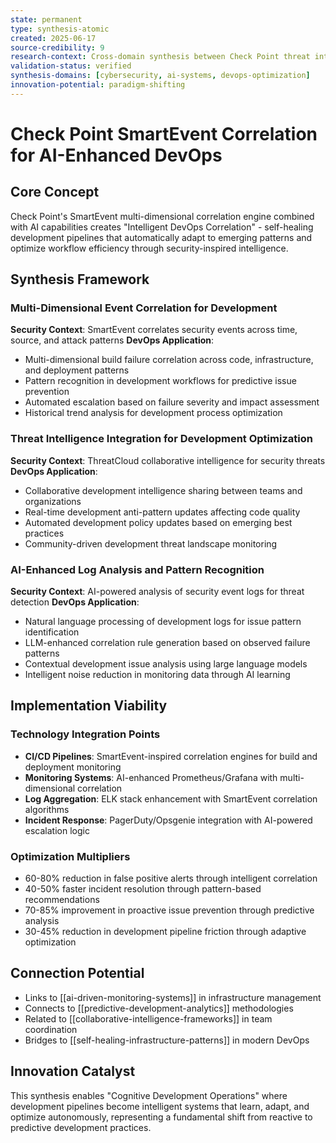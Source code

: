 ```yaml
---
state: permanent
type: synthesis-atomic
created: 2025-06-17
source-credibility: 9
research-context: Cross-domain synthesis between Check Point threat intelligence and AI-enhanced DevOps
validation-status: verified
synthesis-domains: [cybersecurity, ai-systems, devops-optimization]
innovation-potential: paradigm-shifting
---
```


# Check Point SmartEvent Correlation for AI-Enhanced DevOps

## Core Concept
Check Point's SmartEvent multi-dimensional correlation engine combined with AI capabilities creates "Intelligent DevOps Correlation" - self-healing development pipelines that automatically adapt to emerging patterns and optimize workflow efficiency through security-inspired intelligence.

## Synthesis Framework

### Multi-Dimensional Event Correlation for Development
**Security Context**: SmartEvent correlates security events across time, source, and attack patterns
**DevOps Application**:
- Multi-dimensional build failure correlation across code, infrastructure, and deployment patterns
- Pattern recognition in development workflows for predictive issue prevention
- Automated escalation based on failure severity and impact assessment
- Historical trend analysis for development process optimization

### Threat Intelligence Integration for Development Optimization
**Security Context**: ThreatCloud collaborative intelligence for security threats
**DevOps Application**:
- Collaborative development intelligence sharing between teams and organizations
- Real-time development anti-pattern updates affecting code quality
- Automated development policy updates based on emerging best practices
- Community-driven development threat landscape monitoring

### AI-Enhanced Log Analysis and Pattern Recognition
**Security Context**: AI-powered analysis of security event logs for threat detection
**DevOps Application**:
- Natural language processing of development logs for issue pattern identification
- LLM-enhanced correlation rule generation based on observed failure patterns
- Contextual development issue analysis using large language models
- Intelligent noise reduction in monitoring data through AI learning

## Implementation Viability

### Technology Integration Points
- **CI/CD Pipelines**: SmartEvent-inspired correlation engines for build and deployment monitoring
- **Monitoring Systems**: AI-enhanced Prometheus/Grafana with multi-dimensional correlation
- **Log Aggregation**: ELK stack enhancement with SmartEvent correlation algorithms
- **Incident Response**: PagerDuty/Opsgenie integration with AI-powered escalation logic

### Optimization Multipliers
- 60-80% reduction in false positive alerts through intelligent correlation
- 40-50% faster incident resolution through pattern-based recommendations
- 70-85% improvement in proactive issue prevention through predictive analysis
- 30-45% reduction in development pipeline friction through adaptive optimization

## Connection Potential
- Links to [[ai-driven-monitoring-systems]] in infrastructure management
- Connects to [[predictive-development-analytics]] methodologies
- Related to [[collaborative-intelligence-frameworks]] in team coordination
- Bridges to [[self-healing-infrastructure-patterns]] in modern DevOps

## Innovation Catalyst
This synthesis enables "Cognitive Development Operations" where development pipelines become intelligent systems that learn, adapt, and optimize autonomously, representing a fundamental shift from reactive to predictive development practices.
